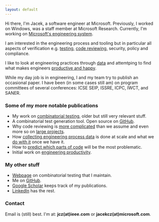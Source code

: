 ```yaml
---
layout: default
---
```


Hi there, I'm Jacek, a software engineer at Microsoft. Previously, I worked on Windows, was a staff member at Microsoft Research. Currently, I'm working on <a href="https://www.microsoft.com/en-us/research/project/tools-for-software-engineers/">Microsoft's engineering system</a>.

I am interested in the engineering process and tooling but in particular all aspects of verification e.g. 
<a href="http://citeseerx.ist.psu.edu/viewdoc/download?doi=10.1.1.104.1145&rep=rep1&type=pdf">testing</a>, 
<a href="https://www.microsoft.com/en-us/research/wp-content/uploads/2015/05/PID3556473.pdf">code reviewing</a>,
security,
policy and compliance.

I like to look at engineering practices through <a href="https://ieeexplore.ieee.org/abstract/document/6509369/">data</a> and attemtping to find what makes engineers <a href="http://chisel.cs.uvic.ca/pubs/storey-TSE2019.pdf">productive and happy</a>.

While my day job is in engineering, I and my team try to publish an occasional paper. I have been (in some cases still am) on program committees of several conferences: ICSE SEIP, ISSRE, ICPC, IWCT, and SANER.

### Some of my more notable publications
* My work on <a href="http://citeseerx.ist.psu.edu/viewdoc/download?doi=10.1.1.104.1145&rep=rep1&type=pdf">combinatorial testing</a>, older but still very relevant stuff.
* A combinatorial test generation tool. Open source on <a href="https://github.com/microsoft/pict">GitHub</a>.
* Why code reviewing is <a href="https://www.microsoft.com/en-us/research/wp-content/uploads/2015/05/PID3556473.pdf">more complicated</a> than we assume and even more so on <a href="https://www.michaelagreiler.com/wp-content/uploads/2019/03/Code-Reviewing-in-the-Trenches-Understanding-Challenges-Best-Practices-and-Tool-Needs.pdf">large projects</a>.
* How <a href="https://ieeexplore.ieee.org/abstract/document/6509369/">collecting engineering process data</a> is done at scale and what we <a href="https://www.sciencedirect.com/science/article/pii/B9780124115194000136"> do with it</a> once we have it.             
* How to <a href="http://dl.acm.org/citation.cfm?id=2591176">predict which parts of code</a> will be the most problematic.
* Initial work on <a href="http://chisel.cs.uvic.ca/pubs/storey-TSE2019.pdf">engineering productivity</a>.

### My other stuff
* <a href="http://www.pairwise.org">Webpage</a> on combinatorial testing that I maintain.
* Me  on <a href="https://www.github.com/jaccz">GitHub</a>.
* <a href="https://scholar.google.com/citations?user=N-Rt0AgAAAAJ&hl=en&oi=ao">Google Scholar</a> keeps track of my publications.
* <a href="https://www.linkedin.com/in/jacekcz/">LinkedIn</a> has the rest.

### Contact
Email is (still) best. I'm at: <b>jcz(at)ieee.com</b> or <b>jacekcz(at)microsoft.com</b>.
